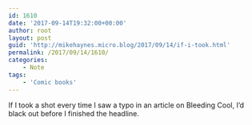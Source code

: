 ```yaml
---
id: 1610
date: '2017-09-14T19:32:00+00:00'
author: root
layout: post
guid: 'http://mikehaynes.micro.blog/2017/09/14/if-i-took.html'
permalink: /2017/09/14/1610/
categories:
    - Note
tags:
    - 'Comic books'
---
```


If I took a shot every time I saw a typo in an article on Bleeding Cool, I’d black out before I finished the headline.